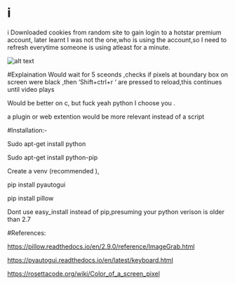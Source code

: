 # i
i Downloaded cookies from random site to gain login to a hotstar premium account, later  learnt I was not the one,who is using the account,so I need to refresh everytime someone is using  atleast for a minute.

![alt text](https://github.com/YDchowdary/hotstarpremi/blob/master/maif.png)

#Explaination
Would wait for 5 sceonds ,checks if pixels at boundary box on screen were black ,then ‘Shift+ctrl+r ‘ are pressed to reload,this continues until video plays  

Would be better on c, but fuck yeah python I choose you .

a plugin or web extention would be more relevant instead of a script

#Installation:-

Sudo apt-get install python

Sudo apt-get install python-pip

Create a venv (recommended ),

pip install pyautogui

pip install pillow 

Dont use easy_install instead of pip,presuming your python verison is older than 2.7

#References:

https://pillow.readthedocs.io/en/2.9.0/reference/ImageGrab.html

https://pyautogui.readthedocs.io/en/latest/keyboard.html

https://rosettacode.org/wiki/Color_of_a_screen_pixel
